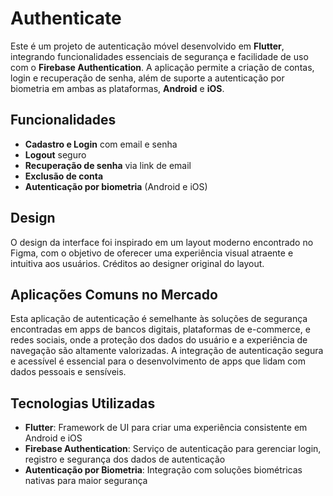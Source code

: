 # Authenticate

Este é um projeto de autenticação móvel desenvolvido em **Flutter**, integrando funcionalidades essenciais de segurança e facilidade de uso com o **Firebase Authentication**. A aplicação permite a criação de contas, login e recuperação de senha, além de suporte a autenticação por biometria em ambas as plataformas, **Android** e **iOS**.

## Funcionalidades

- **Cadastro e Login** com email e senha
- **Logout** seguro
- **Recuperação de senha** via link de email
- **Exclusão de conta**
- **Autenticação por biometria** (Android e iOS)

## Design

O design da interface foi inspirado em um layout moderno encontrado no Figma, com o objetivo de oferecer uma experiência visual atraente e intuitiva aos usuários. Créditos ao designer original do layout.

## Aplicações Comuns no Mercado

Esta aplicação de autenticação é semelhante às soluções de segurança encontradas em apps de bancos digitais, plataformas de e-commerce, e redes sociais, onde a proteção dos dados do usuário e a experiência de navegação são altamente valorizadas. A integração de autenticação segura e acessível é essencial para o desenvolvimento de apps que lidam com dados pessoais e sensíveis.

## Tecnologias Utilizadas

- **Flutter**: Framework de UI para criar uma experiência consistente em Android e iOS
- **Firebase Authentication**: Serviço de autenticação para gerenciar login, registro e segurança dos dados de autenticação
- **Autenticação por Biometria**: Integração com soluções biométricas nativas para maior segurança
